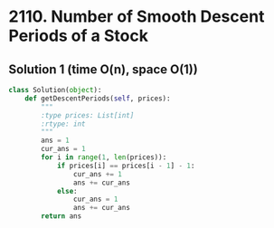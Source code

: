 # 2110. Number of Smooth Descent Periods of a Stock

## Solution 1 (time O(n), space O(1))

```python
class Solution(object):
    def getDescentPeriods(self, prices):
        """
        :type prices: List[int]
        :rtype: int
        """
        ans = 1
        cur_ans = 1
        for i in range(1, len(prices)):
            if prices[i] == prices[i - 1] - 1:
                cur_ans += 1
                ans += cur_ans
            else:
                cur_ans = 1
                ans += cur_ans
        return ans
```
